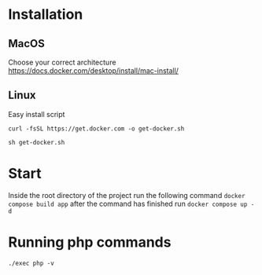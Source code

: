 # Installation
## MacOS
Choose your correct architecture
https://docs.docker.com/desktop/install/mac-install/

## Linux
Easy install script

`curl -fsSL https://get.docker.com -o get-docker.sh`

`sh get-docker.sh`

# Start
Inside the root directory of the project run the following command
`docker compose build app`
after the command has finished run
`docker compose up -d`

# Running php commands
`./exec php -v`

